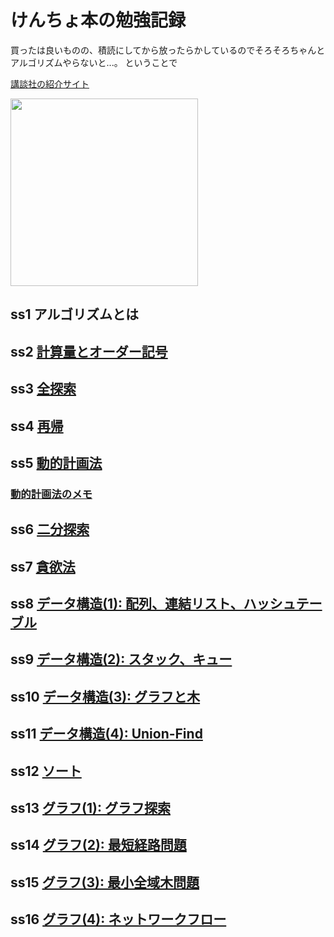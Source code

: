 # けんちょ本の勉強記録

買ったは良いものの、積読にしてから放ったらかしているのでそろそろちゃんとアルゴリズムやらないと...。
ということで

[講談社の紹介サイト](https://www.kspub.co.jp/book/detail/5128442.html)

<img src="https://www.kspub.co.jp/book/detail/images/5731c305f06ae1057f7fc3bb3f3f30ba06ffb6b8.jpg" widht="200" height="300">

## ss1 アルゴリズムとは
## ss2 [計算量とオーダー記号]()
## ss3 [全探索](./ss3)
## ss4 [再帰](./ss4)
## ss5 [動的計画法](./ss5)
### [動的計画法のメモ](./ss5/dp)
## ss6 [二分探索](./ss6) 
## ss7 [貪欲法](./ss7)
## ss8 [データ構造(1): 配列、連結リスト、ハッシュテーブル ](./ss8)
## ss9 [データ構造(2): スタック、キュー](./ss9)
## ss10 [データ構造(3): グラフと木](./ss10)
## ss11 [データ構造(4): Union-Find](./ss11)
## ss12 [ソート](./ss12) 
## ss13 [グラフ(1): グラフ探索](./ss13)
## ss14 [グラフ(2): 最短経路問題](./ss14)
## ss15 [グラフ(3): 最小全域木問題](./ss15)
## ss16 [グラフ(4): ネットワークフロー](./ss16)
